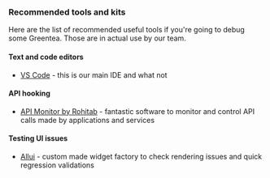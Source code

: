 ### Recommended tools and kits

Here are the list of recommended useful tools if you're going to debug some Greentea. Those are in actual use by our team.

#### Text and code editors

- [VS Code](https://code.visualstudio.com/) - this is our main IDE and what not

#### API hooking

- [API Monitor by Rohitab](https://www.rohitab.com/apimonitor) - fantastic software to monitor and control API calls made by applications and services

#### Testing UI issues

- [Allui](https://github.com/PeyTy/Allui) - custom made widget factory to check rendering issues and quick regression validations
